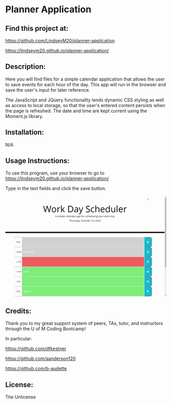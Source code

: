 # Planner Application


## Find this project at: 

https://github.com/LindseyM20/planner-application

https://lindseym20.github.io/planner-application/



## Description:

Here you will find files for a simple calendar application that allows the user to save events for each hour of the day. This app will run in the browser and save the user's input for later reference.

The JavaScript and JQuery functionality lends dynamic CSS styling as well as access to local storage, so that the user's entered content persists when the page is refreshed. The date and time are kept current using the Moment.js library.


## Installation:

N/A


## Usage Instructions:

To use this program, use your browser to go to https://lindseym20.github.io/planner-application/

Type in the text fields and click the save button. 

![Day Planner in Browser](./assets/planner.gif)


## Credits:

Thank you to my great support system of peers, TAs, tutor, and instructors through the U of M Coding Bootcamp!

In particular:

https://github.com/dfkestner

https://github.com/aanderson120

https://github.com/b-audette

## License:

The Unlicense

